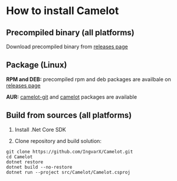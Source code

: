 # How to install Camelot

## Precompiled binary (all platforms)

Download precompiled binary from [releases page](https://github.com/IngvarX/Camelot/releases)

## Package (Linux)

**RPM and DEB:** precompiled rpm and deb packages are availbale on [releases page](https://github.com/IngvarX/Camelot/releases)

**AUR:** [camelot-git](https://aur.archlinux.org/packages/camelot-git/) and [camelot](https://aur.archlinux.org/packages/camelot/) packages are available

## Build from sources (all platforms)

1) Install .Net Core SDK

2) Clone repository and build solution:

```
git clone https://github.com/IngvarX/Camelot.git
cd Camelot
dotnet restore
dotnet build --no-restore
dotnet run --project src/Camelot/Camelot.csproj
```
